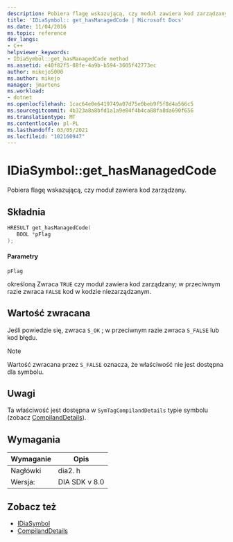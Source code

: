 ```yaml
---
description: Pobiera flagę wskazującą, czy moduł zawiera kod zarządzany.
title: 'IDiaSymbol:: get_hasManagedCode | Microsoft Docs'
ms.date: 11/04/2016
ms.topic: reference
dev_langs:
- C++
helpviewer_keywords:
- IDiaSymbol::get_hasManagedCode method
ms.assetid: e40f82f5-88fe-4a9b-b594-3605f42773ec
author: mikejo5000
ms.author: mikejo
manager: jmartens
ms.workload:
- dotnet
ms.openlocfilehash: 1cac64e0e6419749a07d75e0beb9f5f8d4a566c5
ms.sourcegitcommit: 4b323a8a8bfd1a1a9e84f4b4ca88fa8da690f656
ms.translationtype: MT
ms.contentlocale: pl-PL
ms.lasthandoff: 03/05/2021
ms.locfileid: "102160947"
---
```

# <a name="idiasymbolget_hasmanagedcode"></a>IDiaSymbol::get_hasManagedCode
Pobiera flagę wskazującą, czy moduł zawiera kod zarządzany.

## <a name="syntax"></a>Składnia

```C++
HRESULT get_hasManagedCode(
   BOOL *pFlag
);
```

#### <a name="parameters"></a>Parametry
 `pFlag`

określoną Zwraca `TRUE` czy moduł zawiera kod zarządzany; w przeciwnym razie zwraca `FALSE` kod w kodzie niezarządzanym.

## <a name="return-value"></a>Wartość zwracana
 Jeśli powiedzie się, zwraca `S_OK` ; w przeciwnym razie zwraca `S_FALSE` lub kod błędu.

> [!NOTE]
> Wartość zwracana przez `S_FALSE` oznacza, że właściwość nie jest dostępna dla symbolu.

## <a name="remarks"></a>Uwagi
 Ta właściwość jest dostępna w `SymTagCompilandDetails` typie symbolu (zobacz [CompilandDetails](../../debugger/debug-interface-access/compilanddetails.md)).

## <a name="requirements"></a>Wymagania

|Wymaganie|Opis|
|-----------------|-----------------|
|Nagłówki|dia2. h|
|Wersja:|DIA SDK v 8.0|

## <a name="see-also"></a>Zobacz też
- [IDiaSymbol](../../debugger/debug-interface-access/idiasymbol.md)
- [CompilandDetails](../../debugger/debug-interface-access/compilanddetails.md)
